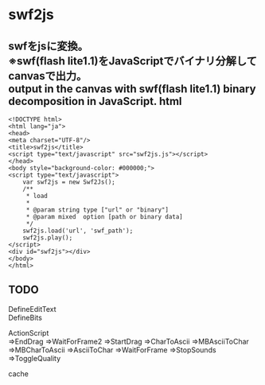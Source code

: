 swf2js
======
swfをjsに変換。  
※swf(flash lite1.1)をJavaScriptでバイナリ分解してcanvasで出力。   
output in the canvas with swf(flash lite1.1) binary decomposition in JavaScript.
html
------
`<!DOCTYPE html>`  
`<html lang="ja">`  
`<head>`  
`<meta charset="UTF-8"/>`  
`<title>swf2js</title>`  
`<script type="text/javascript" src="swf2js.js"></script>`  
`</head>`  
`<body style="background-color: #000000;">`  
`<script type="text/javascript">`  
`    var swf2js = new Swf2Js();`  
`    /**`  
`     * load`  
`     *`  
`     * @param string type ["url" or "binary"]`  
`     * @param mixed  option [path or binary data]`  
`     */`  
`    swf2js.load('url', 'swf_path');`  
`    swf2js.play();`  
`</script>`  
`<div id="swf2js"></div>`  
`</body>`  
`</html>`

TODO
-------
DefineEditText  
DefineBits  

ActionScript  
⇒EndDrag
⇒WaitForFrame2
⇒StartDrag
⇒CharToAscii
⇒MBAsciiToChar
⇒MBCharToAscii
⇒AsciiToChar
⇒WaitForFrame
⇒StopSounds
⇒ToggleQuality

cache  
